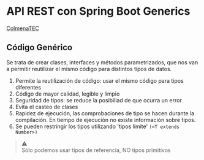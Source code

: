 # API REST con Spring Boot Generics

[ColmenaTEC](https://youtube.com/playlist?list=PLRFOqDrY-6nvhgKJ2Db1h8aPJm3zaX6eO)

## Código Genérico

Se trata de crear clases, interfaces y métodos parametrizados, que nos van a permitir reutilizar el mismo código para
distintos tipos de datos.

1. Permite la reutilización de código: usar el mismo código para tipos diferentes
2. Código de mayor calidad, legible y limpio
3. Seguridad de tipos: se reduce la posibiliad de que ocurra un error
4. Evita el casteo de clases
5. Rapidez de ejecución, las comprobaciones de tipo se hacen durante la compilación. En tiempo de ejecución no existe
información sobre tipos.
6. Se pueden restringir los tipos utilizando 'tipos límite' `(<T extends Number>)`

> ⚠️ <br/>
> Sólo podemos usar tipos de referencia, NO tipos primitivos